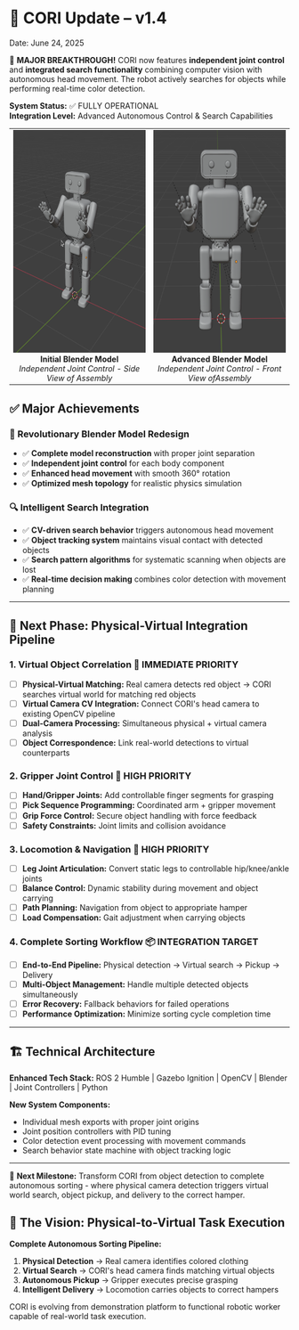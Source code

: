 # 📢 CORI Update – v1.4

Date: June 24, 2025

🎯 **MAJOR BREAKTHROUGH!** CORI now features **independent joint control** and **integrated search functionality** combining computer vision with autonomous head movement. The robot actively searches for objects while performing real-time color detection.

**System Status:** ✅ FULLY OPERATIONAL  
**Integration Level:** Advanced Autonomous Control & Search Capabilities  

<div align="center">
  <table>
    <tr>
      <td width="50%" align="center">
        <img src="https://github.com/J-Uptegraph/CORI/blob/main/assets/imgs/CORI_Blender_Build_img1.png" height="400px"/>
        <br><b>Initial Blender Model</b><br>
        <em>Independent Joint Control - Side View of Assembly</em>
      </td>
      <td width="50%" align="center">
        <img src="https://github.com/J-Uptegraph/CORI/blob/main/assets/imgs/CORI_Blender_Build_img2.png" height="400px"/>
        <br><b>Advanced Blender Model</b><br>
        <em>Independent Joint Control - Front View ofAssembly</em>
      </td>
    </tr>
  </table>
</div>

## ✅ Major Achievements

### 🎨 Revolutionary Blender Model Redesign
- ✅ **Complete model reconstruction** with proper joint separation
- ✅ **Independent joint control** for each body component
- ✅ **Enhanced head movement** with smooth 360° rotation
- ✅ **Optimized mesh topology** for realistic physics simulation

### 🔍 Intelligent Search Integration
- ✅ **CV-driven search behavior** triggers autonomous head movement
- ✅ **Object tracking system** maintains visual contact with detected objects
- ✅ **Search pattern algorithms** for systematic scanning when objects are lost
- ✅ **Real-time decision making** combines color detection with movement planning

---

## 🚀 Next Phase: Physical-Virtual Integration Pipeline

### 1. **Virtual Object Correlation** 🎯 **IMMEDIATE PRIORITY**
- [ ] **Physical-Virtual Matching:** Real camera detects red object → CORI searches virtual world for matching red objects
- [ ] **Virtual Camera CV Integration:** Connect CORI's head camera to existing OpenCV pipeline
- [ ] **Dual-Camera Processing:** Simultaneous physical + virtual camera analysis
- [ ] **Object Correspondence:** Link real-world detections to virtual counterparts

### 2. **Gripper Joint Control** 🤖 **HIGH PRIORITY**
- [ ] **Hand/Gripper Joints:** Add controllable finger segments for grasping
- [ ] **Pick Sequence Programming:** Coordinated arm + gripper movement
- [ ] **Grip Force Control:** Secure object handling with force feedback
- [ ] **Safety Constraints:** Joint limits and collision avoidance

### 3. **Locomotion & Navigation** 🚶 **HIGH PRIORITY**
- [ ] **Leg Joint Articulation:** Convert static legs to controllable hip/knee/ankle joints
- [ ] **Balance Control:** Dynamic stability during movement and object carrying
- [ ] **Path Planning:** Navigation from object to appropriate hamper
- [ ] **Load Compensation:** Gait adjustment when carrying objects

### 4. **Complete Sorting Workflow** 📦 **INTEGRATION TARGET**
- [ ] **End-to-End Pipeline:** Physical detection → Virtual search → Pickup → Delivery
- [ ] **Multi-Object Management:** Handle multiple detected objects simultaneously
- [ ] **Error Recovery:** Fallback behaviors for failed operations
- [ ] **Performance Optimization:** Minimize sorting cycle completion time

---

## 🏗️ Technical Architecture

**Enhanced Tech Stack:** ROS 2 Humble | Gazebo Ignition | OpenCV | Blender | Joint Controllers | Python

**New System Components:**
- Individual mesh exports with proper joint origins
- Joint position controllers with PID tuning
- Color detection event processing with movement commands
- Search behavior state machine with object tracking logic

---

🎯 **Next Milestone:** Transform CORI from object detection to complete autonomous sorting - where physical camera detection triggers virtual world search, object pickup, and delivery to the correct hamper.

## 💫 The Vision: Physical-to-Virtual Task Execution

**Complete Autonomous Sorting Pipeline:**
1. **Physical Detection** → Real camera identifies colored clothing
2. **Virtual Search** → CORI's head camera finds matching virtual objects  
3. **Autonomous Pickup** → Gripper executes precise grasping
4. **Intelligent Delivery** → Locomotion carries objects to correct hampers

CORI is evolving from demonstration platform to functional robotic worker capable of real-world task execution.

